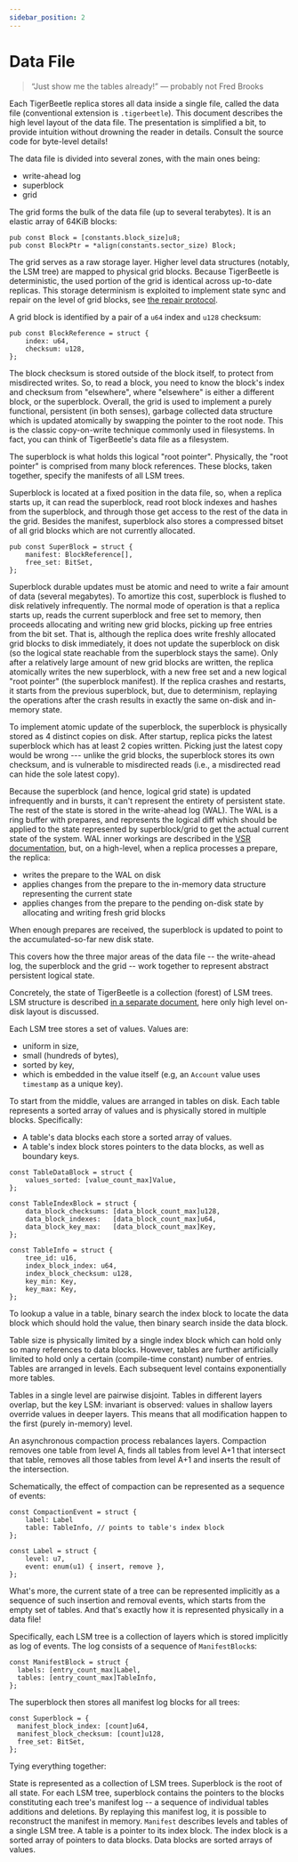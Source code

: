 ```yaml
---
sidebar_position: 2
---
```


# Data File

> “Just show me the tables already!”
> — probably not Fred Brooks

Each TigerBeetle replica stores all data inside a single file, called the data file (conventional
extension is `.tigerbeetle`). This document describes the high level layout of the data file. The
presentation is simplified a bit, to provide intuition without drowning the reader in details.
Consult the source code for byte-level details!

The data file is divided into several zones, with the main ones being:

- write-ahead log
- superblock
- grid

The grid forms the bulk of the data file (up to several terabytes). It is an elastic array of 64KiB
blocks:

```zig
pub const Block = [constants.block_size]u8;
pub const BlockPtr = *align(constants.sector_size) Block;
```

The grid serves as a raw storage layer. Higher level data structures (notably, the LSM tree) are
mapped to physical grid blocks. Because TigerBeetle is deterministic, the used portion of the grid
is identical across up-to-date replicas. This storage determinism is exploited to implement state
sync and repair on the level of grid blocks, see [the repair protocol](./vsr.md#protocol-repair-grid).

A grid block is identified by a pair of a `u64` index and `u128` checksum:

```zig
pub const BlockReference = struct {
    index: u64,
    checksum: u128,
};
```

The block checksum is stored outside of the block itself, to protect from misdirected writes. So, to
read a block, you need to know the block's index and checksum from "elsewhere", where "elsewhere" is
either a different block, or the superblock. Overall, the grid is used to implement a purely
functional, persistent (in both senses), garbage collected data structure which is updated
atomically by swapping the pointer to the root node. This is the classic copy-on-write technique
commonly used in filesystems. In fact, you can think of TigerBeetle's data file as a filesystem.

The superblock is what holds this logical "root pointer". Physically, the "root pointer" is comprised
from many block references. These blocks, taken together, specify the manifests of all LSM trees.

Superblock is located at a fixed position in the data file, so, when a replica starts up, it can
read the superblock, read root block indexes and hashes from the superblock, and through those get
access to the rest of the data in the grid. Besides the manifest, superblock also stores a
compressed bitset of all grid blocks which are not currently allocated.

```zig
pub const SuperBlock = struct {
    manifest: BlockReference[],
    free_set: BitSet,
};
```

Superblock durable updates must be atomic and need to write a fair amount of data (several
megabytes). To amortize this cost, superblock is flushed to disk relatively infrequently. The normal
mode of operation is that a replica starts up, reads the current superblock and free set to memory,
then proceeds allocating and writing new grid blocks, picking up free entries from the bit set. That
is, although the replica does write freshly allocated grid blocks to disk immediately, it does not
update the superblock on disk (so the logical state reachable from the superblock stays the same).
Only after a relatively large amount of new grid blocks are written, the replica atomically writes
the new superblock, with a new free set and a new logical "root pointer" (the superblock manifest).
If the replica crashes and restarts, it starts from the previous superblock, but, due to
determinism, replaying the operations after the crash results in exactly the same on-disk and
in-memory state.

To implement atomic update of the superblock, the superblock is physically stored as 4
distinct copies on disk. After startup, replica picks the latest superblock which has at least 2
copies written. Picking just the latest copy would be wrong --- unlike the grid blocks, the
superblock stores its own checksum, and is vulnerable to misdirected reads (i.e., a misdirected read
can hide the sole latest copy).

Because the superblock (and hence, logical grid state) is updated infrequently and in bursts, it
can't represent the entirety of persistent state. The rest of the state is stored in the write-ahead
log (WAL). The WAL is a ring buffer with prepares, and represents the logical diff which should be
applied to the state represented by superblock/grid to get the actual current state of the system.
WAL inner workings are described in the [VSR documentation](./vsr.md#protocol-normal), but, on a
high-level, when a replica processes a prepare, the replica:

* writes the prepare to the WAL on disk
* applies changes from the prepare to the in-memory data structure representing the current state
* applies changes from the prepare to the pending on-disk state by allocating and writing fresh grid
  blocks

When enough prepares are received, the superblock is updated to point to the accumulated-so-far new
disk state.

This covers how the three major areas of the data file -- the write-ahead log, the superblock and
the grid -- work together to represent abstract persistent logical state.

Concretely, the state of TigerBeetle is a collection (forest) of LSM trees. LSM structure is
described [in a separate document](./lsm.md), here only high level on-disk layout is discussed.

Each LSM tree stores a set of values. Values are:

* uniform in size,
* small (hundreds of bytes),
* sorted by key,
* which is embedded in the value itself (e.g, an `Account` value uses `timestamp` as a unique key).

To start from the middle, values are arranged in tables on disk. Each table represents a sorted
array of values and is physically stored in multiple blocks. Specifically:

* A table's data blocks each store a sorted array of values.
* A table's index block stores pointers to the data blocks, as well as boundary keys.

```zig
const TableDataBlock = struct {
    values_sorted: [value_count_max]Value,
};

const TableIndexBlock = struct {
    data_block_checksums: [data_block_count_max]u128,
    data_block_indexes:   [data_block_count_max]u64,
    data_block_key_max:   [data_block_count_max]Key,
};

const TableInfo = struct {
    tree_id: u16,
    index_block_index: u64,
    index_block_checksum: u128,
    key_min: Key,
    key_max: Key,
};
```

To lookup a value in a table, binary search the index block to locate the data block which should
hold the value, then binary search inside the data block.

Table size is physically limited by a single index block which can hold only so many references to
data blocks. However, tables are further artificially limited to hold only a certain (compile-time
constant) number of entries. Tables are arranged in levels. Each subsequent level contains
exponentially more tables.

Tables in a single level are pairwise disjoint. Tables in different layers overlap, but the key LSM:
invariant is observed: values in shallow layers override values in deeper layers. This means that
all modification happen to the first (purely in-memory) level.

An asynchronous compaction process rebalances layers. Compaction removes one table from level A, finds
all tables from level A+1 that intersect that table, removes all those tables from level A+1 and
inserts the result of the intersection.

Schematically, the effect of compaction can be represented as a sequence of events:

```zig
const CompactionEvent = struct {
    label: Label
    table: TableInfo, // points to table's index block
};

const Label = struct {
    level: u7,
    event: enum(u1) { insert, remove },
};
```

What's more, the current state of a tree can be represented implicitly as a sequence of such
insertion and removal events, which starts from the empty set of tables. And that's exactly how it
is represented physically in a data file!

Specifically, each LSM tree is a collection of layers which is stored implicitly as log of events.
The log consists of a sequence of `ManifestBlock`s:

```zig
const ManifestBlock = struct {
  labels: [entry_count_max]Label,
  tables: [entry_count_max]TableInfo,
};
```

The superblock then stores all manifest log blocks for all trees:

```zig
const Superblock = {
  manifest_block_index: [count]u64,
  manifest_block_checksum: [count]u128,
  free_set: BitSet,
};
```

Tying everything together:

State is represented as a collection of LSM trees. Superblock is the root of all state. For each LSM
tree, superblock contains the pointers to the blocks constituting each tree's manifest log -- a sequence
of individual tables additions and deletions. By replaying this manifest log, it is possible to
reconstruct the manifest in memory. `Manifest` describes levels and tables of a single LSM tree. A
table is a pointer to its index block. The index block is a sorted array of pointers to data blocks.
Data blocks are sorted arrays of values.
